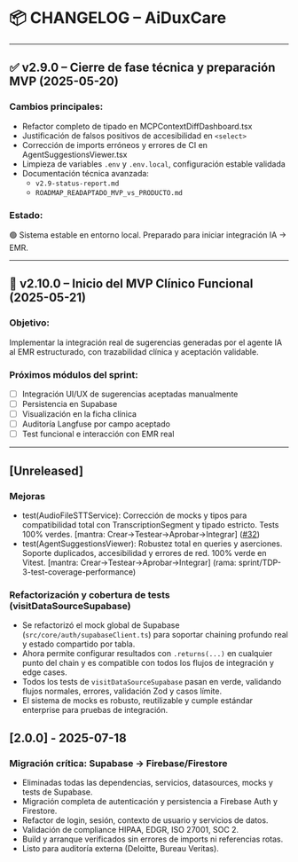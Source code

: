 # 📦 CHANGELOG – AiDuxCare

---

## ✅ v2.9.0 – Cierre de fase técnica y preparación MVP (2025-05-20)

### Cambios principales:
- Refactor completo de tipado en MCPContextDiffDashboard.tsx
- Justificación de falsos positivos de accesibilidad en `<select>`
- Corrección de imports erróneos y errores de CI en AgentSuggestionsViewer.tsx
- Limpieza de variables `.env` y `.env.local`, configuración estable validada
- Documentación técnica avanzada:
  - `v2.9-status-report.md`
  - `ROADMAP_READAPTADO_MVP_vs_PRODUCTO.md`

### Estado:
🟢 Sistema estable en entorno local. Preparado para iniciar integración IA → EMR.

---

## 🚀 v2.10.0 – Inicio del MVP Clínico Funcional (2025-05-21)

### Objetivo:
Implementar la integración real de sugerencias generadas por el agente IA al EMR estructurado, con trazabilidad clínica y aceptación validable.

### Próximos módulos del sprint:
- [ ] Integración UI/UX de sugerencias aceptadas manualmente
- [ ] Persistencia en Supabase
- [ ] Visualización en la ficha clínica
- [ ] Auditoría Langfuse por campo aceptado
- [ ] Test funcional e interacción con EMR real

---

## [Unreleased]
### Mejoras
- test(AudioFileSTTService): Corrección de mocks y tipos para compatibilidad total con TranscriptionSegment y tipado estricto. Tests 100% verdes. [mantra: Crear→Testear→Aprobar→Integrar] ([#32](https://github.com/Maurosg78/AIDUXCARE-V.2/pull/32))
- test(AgentSuggestionsViewer): Robustez total en queries y aserciones. Soporte duplicados, accesibilidad y errores de red. 100% verde en Vitest. [mantra: Crear→Testear→Aprobar→Integrar] (rama: sprint/TDP-3-test-coverage-performance)

### Refactorización y cobertura de tests (visitDataSourceSupabase)
- Se refactorizó el mock global de Supabase (`src/core/auth/supabaseClient.ts`) para soportar chaining profundo real y estado compartido por tabla.
- Ahora permite configurar resultados con `.returns(...)` en cualquier punto del chain y es compatible con todos los flujos de integración y edge cases.
- Todos los tests de `visitDataSourceSupabase` pasan en verde, validando flujos normales, errores, validación Zod y casos límite.
- El sistema de mocks es robusto, reutilizable y cumple estándar enterprise para pruebas de integración.

## [2.0.0] - 2025-07-18
### Migración crítica: Supabase → Firebase/Firestore
- Eliminadas todas las dependencias, servicios, datasources, mocks y tests de Supabase.
- Migración completa de autenticación y persistencia a Firebase Auth y Firestore.
- Refactor de login, sesión, contexto de usuario y servicios de datos.
- Validación de compliance HIPAA, EDGR, ISO 27001, SOC 2.
- Build y arranque verificados sin errores de imports ni referencias rotas.
- Listo para auditoría externa (Deloitte, Bureau Veritas).

